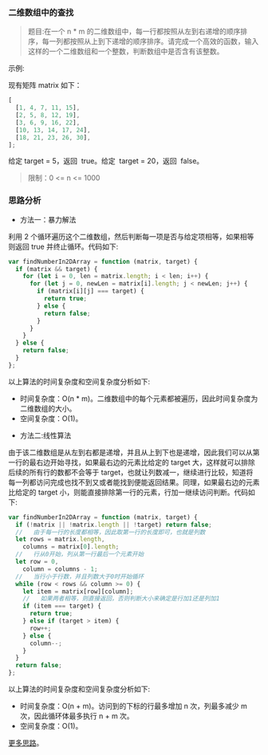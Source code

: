 ### 二维数组中的查找

> 题目:在一个 n \* m 的二维数组中，每一行都按照从左到右递增的顺序排序，每一列都按照从上到下递增的顺序排序。请完成一个高效的函数，输入这样的一个二维数组和一个整数，判断数组中是否含有该整数。

示例:

现有矩阵 matrix 如下：

```js
[
  [1, 4, 7, 11, 15],
  [2, 5, 8, 12, 19],
  [3, 6, 9, 16, 22],
  [10, 13, 14, 17, 24],
  [18, 21, 23, 26, 30],
];
```

给定 target = 5，返回  true。给定  target = 20，返回  false。

> 限制：0 <= n <= 1000

### 思路分析

- 方法一：暴力解法

利用 2 个循环遍历这个二维数组，然后判断每一项是否与给定项相等，如果相等则返回 true 并终止循环。代码如下:

```js
var findNumberIn2DArray = function (matrix, target) {
  if (matrix && target) {
    for (let i = 0, len = matrix.length; i < len; i++) {
      for (let j = 0, newLen = matrix[i].length; j < newLen; j++) {
        if (matrix[i][j] === target) {
          return true;
        } else {
          return false;
        }
      }
    }
  } else {
    return false;
  }
};
```

以上算法的时间复杂度和空间复杂度分析如下:

* 时间复杂度：O(n * m)。二维数组中的每个元素都被遍历，因此时间复杂度为二维数组的大小。
* 空间复杂度：O(1)。

- 方法二:线性算法

由于该二维数组是从左到右都是递增，并且从上到下也是递增，因此我们可以从第一行的最右边开始寻找，如果最右边的元素比给定的 target 大，这样就可以排除后续的所有行的数都不会等于 target，也就让列数减一，继续进行比较，知道将每一列都访问完成也找不到又或者能找到便能返回结果。同理，如果最右边的元素比给定的 target 小，则能直接排除第一行的元素，行加一继续访问判断。代码如下:

```js
var findNumberIn2DArray = function (matrix, target) {
  if (!matrix || !matrix.length || !target) return false;
  //   由于每一行的长度都相等，因此取第一行的长度即可，也就是列数
  let rows = matrix.length,
    columns = matrix[0].length;
  //   行从0开始，列从第一行最后一个元素开始
  let row = 0,
    column = columns - 1;
  //   当行小于行数，并且列数大于0时开始循环
  while (row < rows && column >= 0) {
    let item = matrix[row][column];
    //   如果两者相等，则直接返回，否则判断大小来确定是行加1还是列加1
    if (item === target) {
      return true;
    } else if (target > item) {
      row++;
    } else {
      column--;
    }
  }
  return false;
};

```

以上算法的时间复杂度和空间复杂度分析如下:

* 时间复杂度：O(n + m)。访问到的下标的行最多增加 n 次，列最多减少 m 次，因此循环体最多执行 n + m 次。
* 空间复杂度：O(1)。

[更多思路](https://leetcode-cn.com/problems/er-wei-shu-zu-zhong-de-cha-zhao-lcof/solution/mian-shi-ti-04-er-wei-shu-zu-zhong-de-cha-zhao-zuo/)。

